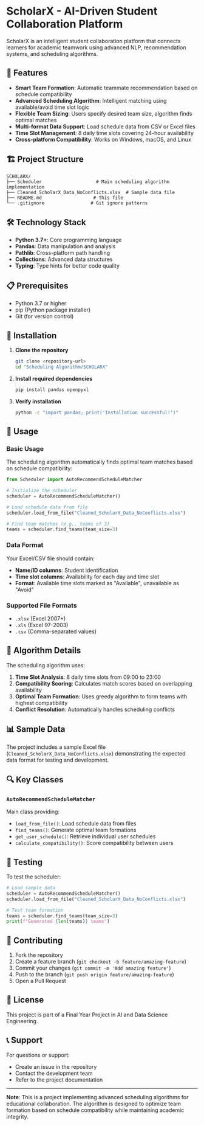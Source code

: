# ScholarX - AI-Driven Student Collaboration Platform

ScholarX is an intelligent student collaboration platform that connects learners for academic teamwork using advanced NLP, recommendation systems, and scheduling algorithms.

## 🚀 Features

- **Smart Team Formation**: Automatic teammate recommendation based on schedule compatibility
- **Advanced Scheduling Algorithm**: Intelligent matching using available/avoid time slot logic
- **Flexible Team Sizing**: Users specify desired team size, algorithm finds optimal matches
- **Multi-format Data Support**: Load schedule data from CSV or Excel files
- **Time Slot Management**: 8 daily time slots covering 24-hour availability
- **Cross-platform Compatibility**: Works on Windows, macOS, and Linux

## 🏗️ Project Structure

```
SCHOLARX/
├── Scheduler                    # Main scheduling algorithm implementation
├── Cleaned_ScholarX_Data_NoConflicts.xlsx  # Sample data file
├── README.md                   # This file
└── .gitignore                 # Git ignore patterns
```

## 🛠️ Technology Stack

- **Python 3.7+**: Core programming language
- **Pandas**: Data manipulation and analysis
- **Pathlib**: Cross-platform path handling
- **Collections**: Advanced data structures
- **Typing**: Type hints for better code quality

## 📋 Prerequisites

- Python 3.7 or higher
- pip (Python package installer)
- Git (for version control)

## 🔧 Installation

1. **Clone the repository**
   ```bash
   git clone <repository-url>
   cd "Scheduling Algorithm/SCHOLARX"
   ```

2. **Install required dependencies**
   ```bash
   pip install pandas openpyxl
   ```

3. **Verify installation**
   ```bash
   python -c "import pandas; print('Installation successful!')"
   ```

## 📖 Usage

### Basic Usage

The scheduling algorithm automatically finds optimal team matches based on schedule compatibility:

```python
from Scheduler import AutoRecommendScheduleMatcher

# Initialize the scheduler
scheduler = AutoRecommendScheduleMatcher()

# Load schedule data from file
scheduler.load_from_file("Cleaned_ScholarX_Data_NoConflicts.xlsx")

# Find team matches (e.g., teams of 3)
teams = scheduler.find_teams(team_size=3)
```

### Data Format

Your Excel/CSV file should contain:
- **Name/ID columns**: Student identification
- **Time slot columns**: Availability for each day and time slot
- **Format**: Available time slots marked as "Available", unavailable as "Avoid"

### Supported File Formats

- `.xlsx` (Excel 2007+)
- `.xls` (Excel 97-2003)
- `.csv` (Comma-separated values)

## 🧮 Algorithm Details

The scheduling algorithm uses:

1. **Time Slot Analysis**: 8 daily time slots from 09:00 to 23:00
2. **Compatibility Scoring**: Calculates match scores based on overlapping availability
3. **Optimal Team Formation**: Uses greedy algorithm to form teams with highest compatibility
4. **Conflict Resolution**: Automatically handles scheduling conflicts

## 📊 Sample Data

The project includes a sample Excel file (`Cleaned_ScholarX_Data_NoConflicts.xlsx`) demonstrating the expected data format for testing and development.

## 🔍 Key Classes

### `AutoRecommendScheduleMatcher`

Main class providing:
- `load_from_file()`: Load schedule data from files
- `find_teams()`: Generate optimal team formations
- `get_user_schedule()`: Retrieve individual user schedules
- `calculate_compatibility()`: Score compatibility between users

## 🧪 Testing

To test the scheduler:

```python
# Load sample data
scheduler = AutoRecommendScheduleMatcher()
scheduler.load_from_file("Cleaned_ScholarX_Data_NoConflicts.xlsx")

# Test team formation
teams = scheduler.find_teams(team_size=3)
print(f"Generated {len(teams)} teams")
```

## 🤝 Contributing

1. Fork the repository
2. Create a feature branch (`git checkout -b feature/amazing-feature`)
3. Commit your changes (`git commit -m 'Add amazing feature'`)
4. Push to the branch (`git push origin feature/amazing-feature`)
5. Open a Pull Request

## 📝 License

This project is part of a Final Year Project in AI and Data Science Engineering.

## 📞 Support

For questions or support:
- Create an issue in the repository
- Contact the development team
- Refer to the project documentation

---

**Note**: This is a project implementing advanced scheduling algorithms for educational collaboration. The algorithm is designed to optimize team formation based on schedule compatibility while maintaining academic integrity.
